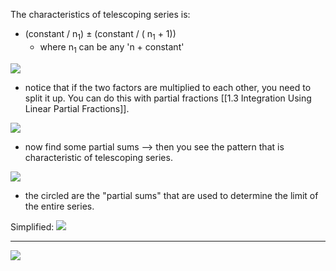 
The characteristics of telescoping series is:
* (constant / n$_1$) ± (constant / ( n$_1$ + 1))
	* where n$_1$ can be any 'n  + constant'


**![](https://lh7-rt.googleusercontent.com/docsz/AD_4nXcRpao_q0w4M3pKfs9iFx_d_YCHJ1mlTTo0Zy-rplYDm7ERgefP2XcqbuQf1d9L5vbsfBLLnB4O3gItrMINmYFb1EuHLUFHoJcY5ovm6TyYpY52-nM04n7vQ5uwlI9oECojm7dqFSzdwRYwb6k-joAwwyYn?key=ziQWJHwTLKgUkvIHN9PDPw)**

* notice that if the two factors are multiplied to each other, you need to split it up. You can do this with partial fractions [[1.3 Integration Using Linear Partial Fractions]].

**![](https://lh7-rt.googleusercontent.com/docsz/AD_4nXcPor6cQUAbjPrO5dyRkpgPRfYdQzk1IO6ZwicebTX1kPTRxsK2iSmwndmRFFwtA1j1_I5TAZrd-C5PiXqUTQNyZ9nCTYMS_wTmeeraJeitNi9HaiqSACmSPN6oukg4JYHD1gHM3XzjrYN4t3XJ3ZjrZXTO?key=ziQWJHwTLKgUkvIHN9PDPw)**

* now find some partial sums --> then you see the pattern that is characteristic of telescoping series.

**![](https://lh7-rt.googleusercontent.com/docsz/AD_4nXeBruOvjfjTDK-mDgDYerFDOvR-NN7OBSLZna2A-vMfe38OsbbU0TWw_m1vIFb4Rr10UJ5nW_ZZs2T1NTOJJEvDhZnCRtgANLa89onAmZqq-EnFpeVfP1JEVJMb6-A2hhSGcTLZ8XcAzb4qMpYBjO3BGNWu?key=ziQWJHwTLKgUkvIHN9PDPw)**
* the circled are the "partial sums" that are used to determine the limit of the entire series.

Simplified:
**![](https://lh7-rt.googleusercontent.com/docsz/AD_4nXddDeibl27eqI0RSsA0Aty-2ZFuy41iq7sHENDMweLeG62P3ttHfBeb2lUg74xVRHWm34nNvMI9xADKBoq3A2sQUf3bq_zgNOcmTi-N6ytD1O6UidpEE1wR6ZyD0CG9THmBfA3YIHB4wiMzjat-WjYzh6KB?key=ziQWJHwTLKgUkvIHN9PDPw)**

---
**![](https://lh7-rt.googleusercontent.com/docsz/AD_4nXcORaa-YSyeOVieOUFugJSquLYf_7hVYVor8_5iy_tyMohXbaoMivKIdw4PhNqDtunXMZ86dyDPrOVRQ4ZFUaMUYSOU8fxuqYztC81ipSzYdNNJvRjFhbI-O-Zfa-p_d6P22_zthYbvGznQLakiqTabo6CD?key=ziQWJHwTLKgUkvIHN9PDPw)**

